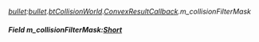 _[bullet](../../modules/bullet/bullet-module.md):[bullet](../../modules/bullet/bullet-module.md).[btCollisionWorld](../../modules/bullet/bullet-btcollisionworld.md).[ConvexResultCallback](../../modules/bullet/bullet-btcollisionworld-convexresultcallback.md).m\_collisionFilterMask_
##### Field m\_collisionFilterMask:[Short](../../modules/wonkey/wonkey-types-short.md)
